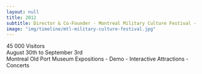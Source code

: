 ```yaml
---
layout: null
title: 2012
subtitle: Director & Co-Founder - Montreal Military Culture Festival - Canada
image: "img/timeline/mtl-military-culture-festival.jpg"
---
```

45 000 Visitors  
August 30th to September 3rd  
Montreal Old Port
Museum Expositions - Demo -  Interactive Attractions - Concerts